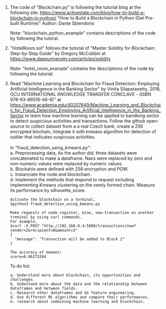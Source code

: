 1. The code of "Blockchain.py" is following the tutorial blog at the following site:
https://www.activestate.com/blog/how-to-build-a-blockchain-in-python/
"How to Build a Blockchain in Python (Get Pre-built Runtime)"
Author: Dante Sblendorio

    Note: "blockchain_python_example" contains descriptions of the code by following the tutoral.

2. "HotelRoom.sol" follows the tutorial of "Master Solidity for Blockchain: Step-by-Step Guide" by Gregory McCubbin
at https://www.dappuniversity.com/articles/solidity

    Note: "hotel_room_example" contains the descriptions of the code by following the tutorial.
    
3. Read "Machine Learning and Blockchain for Fraud Detection: Employing Artificial Intelligence in the Banking Sector" by Vinita Silaparasetty, 2018, GCU INTERNATIONAL KNOWLEDGE TRANSFER CONCLAVE - (ISBN 978-93-86516-46-6)" at https://www.academia.edu/40207849/Machine_Learning_and_Blockchain_for_Fraud_Detection_Employing_Artificial_Intelligence_in_the_Banking_Sector to learn how machine learning can be applied to bandking sector to detect suspicious activities and transactions. Follow the github open-source to collect dataset from a a real Czech bank, create a 256 encrypted blochain, integrate it with kmeans algorithm for detection of outlier that indicates suspicous activities.<br />  
    In "fraud_detection_using_kmeans.py":<br />
    a. Preprocessing data, 
       As the author did, three datasets were concatenated to make a dataframe.
       Nans were replaced by zero and non-numeric values were replaced by numeric values.<br />
    b. Blockahin were defined with 256 encryption and POW.<br />
    c. Instanciate the node and blockchain.<br />
    d. Implement the methods that respond to request including implementing Kmeans clustering on the newly formed chain. Measure its performance by silhouette_score.<br />
    ```
    Activate the blockchain on a terminal,
    $python3 fraud_detection_using_kmeans.py

    Make requests of node-register, mine, new-transaction on another treminal by using curl commands.
    For example, 
    $curl -X POST "http://192.168.0.4:5000/transactions/new?sender=2&recipient=0&amount=3"
    {
      "message": "Transaction will be added to Block 2"
    }
    
    The accuracy of kmeans:
    score=0.86273384
    ````

    To do list:
      
    ````
    a. Understand more about blockchain, its opportunities and challenges.
    b. Undestand more about the data and the relationship between dataframes and between fields.
    c. Research other dataframes and do feature engineering. 
    d. Use different ML algorithms and compare their performances.
    e. research about combining machine learning and blockchain.
    ````
